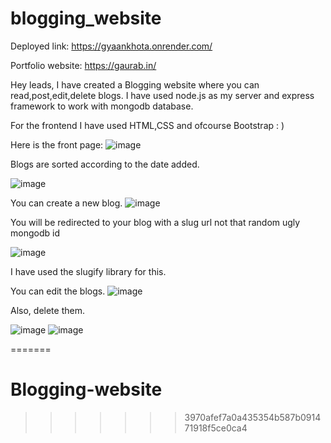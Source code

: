 
# blogging_website

Deployed link: https://gyaankhota.onrender.com/

Portfolio website: https://gaurab.in/


Hey leads, I have created a Blogging website where you can read,post,edit,delete blogs.
I have used node.js as my server and express framework to work with mongodb database.

For the frontend I have used HTML,CSS and ofcourse Bootstrap : )

Here is the front page:
![image](https://user-images.githubusercontent.com/93596846/228004562-77451bdf-d509-4843-9a2f-cd86b2aed561.png)



Blogs are sorted according to the date added.

![image](https://user-images.githubusercontent.com/93596846/228004585-baf378d2-577e-4ee6-adbd-073567cd6174.png)

You can create a new blog.
![image](https://user-images.githubusercontent.com/93596846/228004635-3bd05ed0-5248-4d9e-b588-57b2b26d9200.png)



You will be redirected to your blog with a slug url not that random ugly mongodb id

![image](https://user-images.githubusercontent.com/93596846/228004694-21e60e21-1ac1-43f6-aff3-43cfa15bcb53.png)


I have used the slugify library for this.

You can edit the blogs.
![image](https://user-images.githubusercontent.com/93596846/228004732-174e3c0b-5e8b-4840-8e81-dbc414beaba9.png)

Also, delete them.

![image](https://user-images.githubusercontent.com/93596846/228004769-2425c80e-510c-4364-be46-1b998d85c478.png)
![image](https://user-images.githubusercontent.com/93596846/228004788-8557a51f-4d8a-43b7-882c-4f2b19d4f905.png)




=======
# Blogging-website
>>>>>>> 3970afef7a0a435354b587b091471918f5ce0ca4
